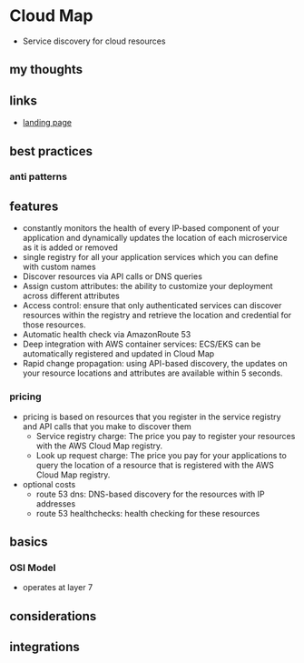 # Cloud Map

- Service discovery for cloud resources

## my thoughts

## links

- [landing page](https://aws.amazon.com/cloud-map/?did=ap_card&trk=ap_card)

## best practices

### anti patterns

## features

- constantly monitors the health of every IP-based component of your application and dynamically updates the location of each microservice as it is added or removed
- single registry for all your application services which you can define with custom names
- Discover resources via API calls or DNS queries
- Assign custom attributes: the ability to customize your deployment across different attributes
- Access control: ensure that only authenticated services can discover resources within the registry and retrieve the location and credential for those resources.
- Automatic health check via AmazonRoute 53
- Deep integration with AWS container services: ECS/EKS can be automatically registered and updated in Cloud Map
- Rapid change propagation: using API-based discovery, the updates on your resource locations and attributes are available within 5 seconds.

### pricing

- pricing is based on resources that you register in the service registry and API calls that you make to discover them
  - Service registry charge: The price you pay to register your resources with the AWS Cloud Map registry.
  - Look up request charge: The price you pay for your applications to query the location of a resource that is registered with the AWS Cloud Map registry.
- optional costs
  - route 53 dns: DNS-based discovery for the resources with IP addresses
  - route 53 healthchecks: health checking for these resources

## basics

### OSI Model

- operates at layer 7

## considerations

## integrations
